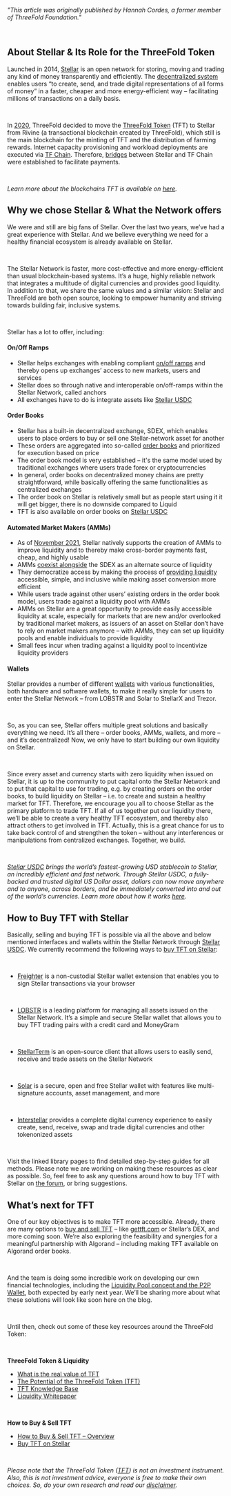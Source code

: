 *"This article was originally published by Hannah Cordes, a former member of ThreeFold Foundation."*

<br>

## About Stellar & Its Role for the ThreeFold Token

Launched in 2014, [Stellar](https://www.stellar.org/) is an open network for storing, moving and trading any kind of money transparently and efficiently. The [decentralized system](https://www.stellar.org/learn/intro-to-stellar) enables users “to create, send, and trade digital representations of all forms of money” in a faster, cheaper and more energy-efficient way – facilitating millions of transactions on a daily basis.

<br/>

In [2020](https://threefold.io/news/post/stellar/), ThreeFold decided to move the [ThreeFold Token](https://library.threefold.me/info/threefold#/tokens/threefold__token_what) (TFT) to Stellar from Rivine (a transactional blockchain created by ThreeFold), which still is the main blockchain for the minting of TFT and the distribution of farming rewards. Internet capacity provisioning and workload deployments are executed via [TF Chain](https://threefold.io/blog/tf_chain/). Therefore, [bridges](https://threefold.io/blog/bridges_connecting_threefold_ecosystem/) between Stellar and TF Chain were established to facilitate payments.

<br/>

*Learn more about the blockchains TFT is available on [here](https://threefold.io/blog/bridges_connecting_threefold_ecosystem/).*

## Why we chose Stellar & What the Network offers

We were and still are big fans of Stellar. Over the last two years, we’ve had a great experience with Stellar. And we believe everything we need for a healthy financial ecosystem is already available on Stellar.

<br/>

The Stellar Network is faster, more cost-effective and more energy-efficient than usual blockchain-based systems. It’s a huge, highly reliable network that integrates a multitude of digital currencies and provides good liquidity. In addition to that, we share the same values and a similar vision: Stellar and ThreeFold are both open source, looking to empower humanity and striving towards building fair, inclusive systems.

<br/>

Stellar has a lot to offer, including:

#### On/Off Ramps

* Stellar helps exchanges with enabling compliant [on/off ramps](https://resources.stellar.org/stellar-for-exchanges) and thereby opens up exchanges’ access to new markets, users and services
* Stellar does so through native and interoperable on/off-ramps within the Stellar Network, called anchors
* All exchanges have to do is integrate assets like [Stellar USDC](https://www.stellar.org/usdc)

#### Order Books

* Stellar has a built-in decentralized exchange, SDEX, which enables users to place orders to buy or sell one Stellar-network asset for another
* These orders are aggregated into so-called [order books](https://stellar.org/blog/introducing-automated-market-makers-on-stellar) and prioritized for execution based on price
* The order book model is very established – it's the same model used by traditional exchanges where users trade forex or cryptocurrencies
* In general, order books on decentralized money chains are pretty straightforward, while basically offering the same functionalities as centralized exchanges
* The order book on Stellar is relatively small but as people start using it it will get bigger, there is no downside compared to Liquid
* TFT is also available on order books on [Stellar USDC](https://www.stellar.org/usdc)

#### Automated Market Makers (AMMs)

* As of [November 2021](https://www.stellar.org/developers-blog/protocol-18-upgrade-complete), Stellar natively supports the creation of AMMs to improve liquidity and to thereby make cross-border payments fast, cheap, and highly usable
* AMMs [coexist alongside](https://stellar.org/blog/introducing-automated-market-makers-on-stellar) the SDEX as an alternate source of liquidity
* They democratize access by making the process of [providing liquidity](https://stellar.org/blog/amms-in-the-stellar-ecosystem) accessible, simple, and inclusive while making asset conversion more efficient
* While users trade against other users’ existing orders in the order book model, users trade against a liquidity pool with AMMs
* AMMs on Stellar are a great opportunity to provide easily accessible liquidity at scale, especially for markets that are new and/or overlooked by traditional market makers, as issuers of an asset on Stellar don’t have to rely on market makers anymore – with AMMs, they can set up liquidity pools and enable individuals to provide liquidity
* Small fees incur when trading against a liquidity pool to incentivize liquidity providers

#### Wallets 

Stellar provides a number of different [wallets](https://www.stellar.org/ecosystem/projects?tab=wallets#Wallets) with various functionalities, both hardware and software wallets, to make it really simple for users to enter the Stellar Network – from LOBSTR and Solar to StellarX and Trezor.

<br/>

So, as you can see, Stellar offers multiple great solutions and basically everything we need. It’s all there – order books, AMMs, wallets, and more – and it’s decentralized! Now, we only have to start building our own liquidity on Stellar.

<br/>

Since every asset and currency starts with zero liquidity when issued on Stellar, it is up to the community to put capital onto the Stellar Network and to put that capital to use for trading, e.g. by creating orders on the order books, to build liquidity on Stellar – i.e. to create and sustain a healthy market for TFT. Therefore, we encourage you all to choose Stellar as the primary platform to trade TFT. If all of us together put our liquidity there, we’ll be able to create a very healthy TFT ecosystem, and thereby also attract others to get involved in TFT. Actually, this is a great chance for us to take back control of and strengthen the token – without any interferences or manipulations from centralized exchanges. Together, we build.

<br/>

*[Stellar USDC](https://www.stellar.org/usdc) brings the world’s fastest-growing USD stablecoin to Stellar, an incredibly efficient and fast network. Through Stellar USDC, a fully-backed and trusted digital US Dollar asset, dollars can now move anywhere and to anyone, across borders, and be immediately converted into and out of the world’s currencies. Learn more about how it works [here](https://www.stellar.org/usdc-get-started).*

## How to Buy TFT with Stellar

Basically, selling and buying TFT is possible via all the above and below mentioned interfaces and wallets within the Stellar Network through [Stellar USDC](https://www.stellar.org/usdc). We currently recommend the following ways to [buy TFT on Stellar](https://library.threefold.me/info/threefold#/tokens/threefold__tft_stellar_dex):

<br/>

* [Freighter](https://www.freighter.app/) is a non-custodial Stellar wallet extension that enables you to sign Stellar transactions via your browser

<br/>

* [LOBSTR](https://library.threefold.me/info/threefold#/tokens/threefold__lobstr_wallet) is a leading platform for managing all assets issued on the Stellar Network. It’s a simple and secure Stellar wallet that allows you to buy TFT trading pairs with a credit card and MoneyGram

<br/>

* [StellarTerm](https://library.threefold.me/info/threefold#/tokens/threefold__tft_stellarterm) is an open-source client that allows users to easily send, receive and trade assets on the Stellar Network

<br/>

* [Solar](https://library.threefold.me/info/threefold#/tokens/threefold__solar_wallet) is a secure, open and free Stellar wallet with features like multi-signature accounts, asset management, and more

<br/>

* [Interstellar](https://library.threefold.me/info/threefold#/tokens/threefold__tft_interstellar) provides a complete digital currency experience to easily create, send, receive, swap and trade digital currencies and other tokenonized assets

<br/>

Visit the linked library pages to find detailed step-by-step guides for all methods. Please note we are working on making these resources as clear as possible. So, feel free to ask any questions around how to buy TFT with Stellar on [the forum](https://forum.threefold.io/c/threefold-token/getting-tft/33), or bring suggestions.

## What’s next for TFT

One of our key objectives is to make TFT more accessible. Already, there are many options to [buy and sell TFT](https://www.manual.grid.tf/documentation/threefold_token/buy_sell_tft/tft_lobstr/tft_lobstr_short_guide.html) – like [gettft.com](https://gettft.com/) or Stellar’s DEX, and more coming soon. We’re also exploring the feasibility and synergies for a meaningful partnership with Algorand – including making TFT available on Algorand order books. 

<br/>

And the team is doing some incredible work on developing our own financial technologies, including the [Liquidity Pool concept and the P2P Wallet](http://liquidity.threefold.me/), both expected by early next year. We’ll be sharing more about what these solutions will look like soon here on the blog.

<br/>

Until then, check out some of these key resources around the ThreeFold Token:

<br/>

**ThreeFold Token & Liquidity**
* [What is the real value of TFT](https://forum.threefold.io/t/what-is-the-real-value-of-tft/3143)
* [The Potential of the ThreeFold Token (TFT)](https://forum.threefold.io/t/the-potential-of-the-threefold-token-tft/1796)
* [TFT Knowledge Base](https://library.threefold.me/info/threefold/#/tokens/tokens_home.md)
* [Liquidity Whitepaper](https://threefold.docsend.com/view/3mu3cddgj7znuixj)

<br/>

**How to Buy & Sell TFT**
* [How to Buy & Sell TFT – Overview](https://manual.grid.tf/threefold_token/buy_sell_tft/buy_sell_tft.html)
* [Buy TFT on Stellar](https://library.threefold.me/info/threefold#/tokens/threefold__tft_stellar_dex?id=buy-tft-on-stellar)

<br/>

*Please note that the ThreeFold Token ([TFT](https://library.threefold.me/info/threefold/#/tokens/threefold__threefold_token)) is not an investment instrument. Also, this is not investment advice, everyone is free to make their own choices. So, do your own research and read our [disclaimer](https://library.threefold.me/info/legal/#/legal__disclaimer).*